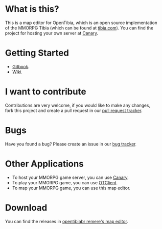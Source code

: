 What is this?
=============

This is a map editor for OpenTibia, which is an open source implementation of the MMORPG Tibia (which can be found at [tibia.com](http://tibia.com)).
You can find the project for hosting your own server at [Canary](https://github.com/opentibiabr/canary).

Getting Started
=========
* [Gitbook](https://majestyotbr.gitbook.io/opentibiabr/projects/remeres-map-editor).
* [Wiki](https://github.com/opentibiabr/remeres-map-editor/wiki).

I want to contribute
====================

Contributions are very welcome, if you would like to make any changes, fork this project and create a pull request in our [pull request tracker](https://github.com/opentibiabr/remeres-map-editor/pulls).

Bugs
======

Have you found a bug? Please create an issue in our [bug tracker](https://github.com/opentibiabr/remeres-map-editor/issues).

Other Applications
==========

* To host your MMORPG game server, you can use [Canary](https://github.com/opentibiabr/canary).
* To play your MMORPG game, you can use [OTClient](https://github.com/mehah/otclient).
* To map your MMORPG game, you can use this map editor.

Download
========

You can find the releases in [opentibiabr remere's map editor](https://github.com/opentibiabr/remeres-map-editor/releases).
